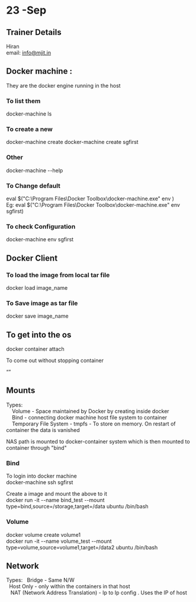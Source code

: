 
# 23 -Sep  
## Trainer Details
Hiran  
email: info@mjit.in
## Docker machine :  
They are the docker engine running in the host
### To list them  
docker-machine ls  
### To create a new  
docker-machine create <new-machine-name>
docker-machine create sgfirst  
### Other  
docker-machine --help  

### To Change default
eval $("C:\Program Files\Docker Toolbox\docker-machine.exe" env <new-machine-name>)  
Eg:
eval $("C:\Program Files\Docker Toolbox\docker-machine.exe" env sgfirst)  

### To check Configuration
docker-machine env sgfirst  

## Docker Client
### To load the image from local tar file
docker load image_name

### To Save image as tar file
docker save image_name

## To get into the os 
docker container attach <container-id>  

To come out without stopping container  
<ctrl><p><q>  


## Mounts
Types:  
&nbsp;&nbsp;&nbsp;&nbsp;Volume  - Space maintained by Docker by creating inside docker  
&nbsp;&nbsp;&nbsp;&nbsp;Bind  - connecting docker machine host file system to container  
&nbsp;&nbsp;&nbsp;&nbsp;Temporary File System - tmpfs - To store on memory. On restart of container the data is vanished  

NAS path is mounted to docker-container system which is then mounted to container through "bind"  

### Bind
To login into docker machine   
docker-machine ssh sgfirst  

Create a image and mount the above to it  
docker run -it --name bind_test --mount type=bind,source=/storage,target=/data ubuntu /bin/bash  

### Volume
docker volume create volume1  
docker run -it --name volume_test --mount type=volume,source=volume1,target=/data2 ubuntu /bin/bash


## Network
Types:
&nbsp;&nbsp;Bridge - Same N/W  
&nbsp;&nbsp;Host Only - only within the containers in that host  
&nbsp;&nbsp; NAT (Network Address Translation) - Ip to Ip config . Uses the IP of host  
